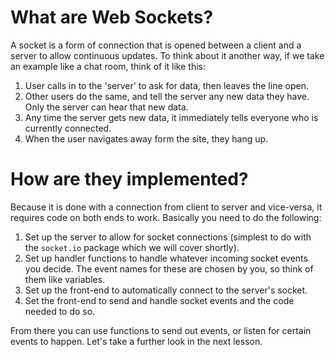 # What are Web Sockets?

A socket is a form of connection that is opened between a client and a server to allow continuous updates. To think about it another way, if we take an example like a chat room, think of it like this:

1. User calls in to the 'server' to ask for data, then leaves the line open.
2. Other users do the same, and tell the server any new data they have. Only the server can hear that new data.
3. Any time the server gets new data, it immediately tells everyone who is currently connected.
4. When the user navigates away form the site, they hang up.

# How are they implemented?

Because it is done with a connection from client to server and vice-versa, it requires code on both ends to work. Basically you need to do the following:

1. Set up the server to allow for socket connections (simplest to do with the `socket.io` package which we will cover shortly).
2. Set up handler functions to handle whatever incoming socket events you decide. The event names for these are chosen by you, so think of them like variables.
3. Set up the front-end to automatically connect to the server's socket.
4. Set the front-end to send and handle socket events and the code needed to do so.

From there you can use functions to send out events, or listen for certain events to happen. Let's take a further look in the next lesson.
